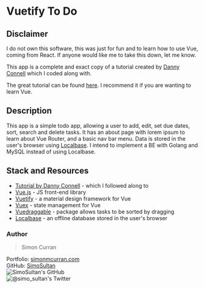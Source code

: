# Vuetify To Do

## Disclaimer

I do not own this software, this was just for fun and to learn how to use Vue, coming from React. If anyone would like me to take this down, let me know.

This app is a complete and exact copy of a tutorial created by [Danny Connell](https://github.com/dannyconnell) which I coded along with.

The great tutorial can be found [here](https://www.udemy.com/course/vuetify-vuejs-vuex/). I recommend it if you are wanting to learn Vue.

## Description

This app is a simple todo app, allowing a user to add, edit, set due dates, sort, search and delete tasks.
It has an about page with lorem ipsum to learn about Vue Router, and a basic nav bar menu. Data is stored in the user's browser using [Localbase](https://github.com/dannyconnell/localbase). I intend to implement a BE with Golang and MySQL instead of using Localbase.

## Stack and Resources

-   [Tutorial by Danny Connell](https://www.udemy.com/course/vuetify-vuejs-vuex/) - which I followed along to
-   [Vue.js](https://vuejs.org/) - JS front-end library
-   [Vuetify](https://vuetifyjs.com/en/) - a material design framework for Vue
-   [Vuex](https://vuex.vuejs.org/) - state management for Vue
-   [Vuedraggable](https://www.npmjs.com/package/vuedraggable) - package allows tasks to be sorted by dragging
-   [Localbase](https://github.com/dannyconnell/localbase) - an offline database stored in the user's browser

### Author

> Simon Curran

Portfolio: [simonmcurran.com](https://www.simonmcurran.com/)  
GitHub: [SimoSultan](https://github.com/SimoSultan)  
![SimoSultan's GitHub](https://img.shields.io/github/followers/SimoSultan?logo=GitHub&style=for-the-badge)  
![@simo_sultan's Twitter](https://img.shields.io/twitter/follow/simo_sultan?color=%234183C4&logo=twitter&style=for-the-badge)
